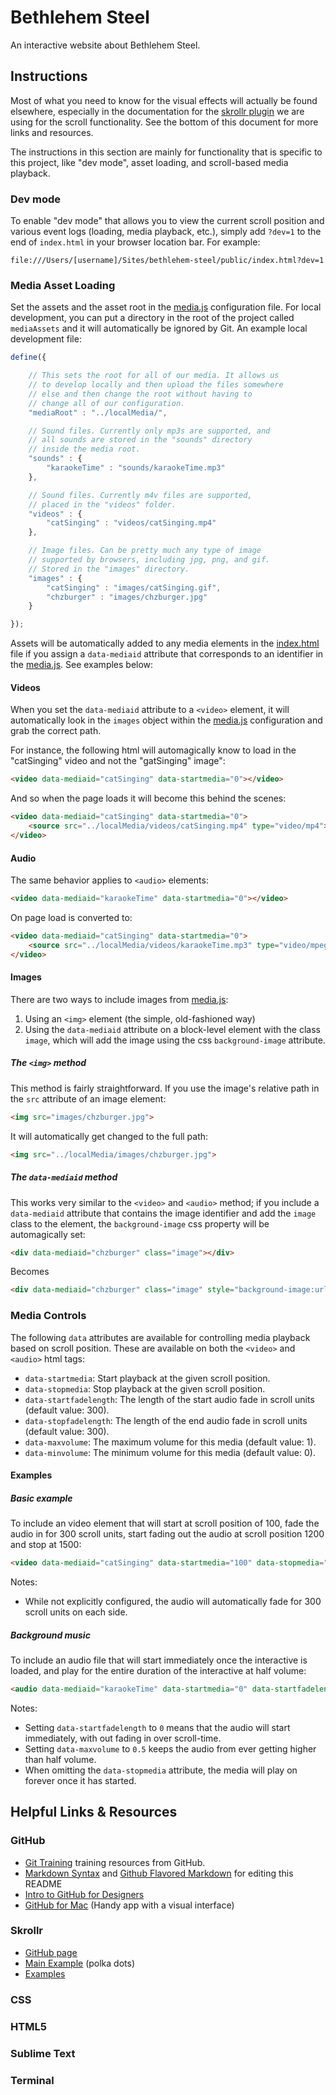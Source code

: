 Bethlehem Steel
================

An interactive website about Bethlehem Steel.

Instructions
-------------

Most of what you need to know for the visual effects will actually be found elsewhere, especially in the documentation for the [skrollr plugin](https://github.com/Prinzhorn/skrollr) we are using for the scroll functionality. See the bottom of this document for more links and resources.

The instructions in this section are mainly for functionality that is specific to this project, like "dev mode", asset loading, and scroll-based media playback.

### Dev mode

To enable "dev mode" that allows you to view the current scroll position and various event logs (loading, media playback, etc.), simply add `?dev=1` to the end of `index.html` in your browser location bar. For example:

	file:///Users/[username]/Sites/bethlehem-steel/public/index.html?dev=1

### Media Asset Loading

Set the assets and the asset root in the [media.js](public/js/config/media.js) configuration file. For local development, you can put a directory in the root of the project called `mediaAssets` and it will automatically be ignored by Git. An example local development file:

```js
define({

	// This sets the root for all of our media. It allows us
	// to develop locally and then upload the files somewhere
	// else and then change the root without having to 
	// change all of our configuration.
	"mediaRoot" : "../localMedia/",

	// Sound files. Currently only mp3s are supported, and
	// all sounds are stored in the "sounds" directory 
	// inside the media root.
	"sounds" : {
		"karaokeTime" : "sounds/karaokeTime.mp3"
	},

	// Sound files. Currently m4v files are supported, 
	// placed in the "videos" folder.
	"videos" : {
		"catSinging" : "videos/catSinging.mp4"
	},

	// Image files. Can be pretty much any type of image
	// supported by browsers, including jpg, png, and gif.
	// Stored in the "images" directory.
	"images" : {
		"catSinging" : "images/catSinging.gif",
		"chzburger" : "images/chzburger.jpg"
	}

});

```

Assets will be automatically added to any media elements in the [index.html](public/index.html) file if you assign a `data-mediaid` attribute that corresponds to an identifier in the [media.js](public/js/config/media.js). See examples below:

#### Videos

When you set the `data-mediaid` attribute to a `<video>` element, it will automatically look in the `images` object within the [media.js](public/js/config/media.js) configuration and grab the correct path.

For instance, the following html will automagically know to load in the "catSinging" video and not the "gatSinging" image":

```html
<video data-mediaid="catSinging" data-startmedia="0"></video>
```

And so when the page loads it will become this behind the scenes:

```html
<video data-mediaid="catSinging" data-startmedia="0">
	<source src="../localMedia/videos/catSinging.mp4" type="video/mp4">
</video>
```

#### Audio

The same behavior applies to `<audio>` elements:

```html
<video data-mediaid="karaokeTime" data-startmedia="0"></video>
```

On page load is converted to:

```html
<video data-mediaid="catSinging" data-startmedia="0">
	<source src="../localMedia/videos/karaokeTime.mp3" type="video/mpeg">
</video>

```

#### Images

There are two ways to include images from [media.js](public/js/config/media.js):

1. Using an `<img>` element (the simple, old-fashioned way)
2. Using the `data-mediaid` attribute on a block-level element with the class `image`, which will add the image using the css `background-image` attribute.

##### The `<img>` method

This method is fairly straightforward. If you use the image's relative path in the `src` attribute of an image element:

```html
<img src="images/chzburger.jpg">
```

It will automatically get changed to the full path:

```html
<img src="../localMedia/images/chzburger.jpg">
```

##### The `data-mediaid` method

This works very similar to the `<video>` and `<audio>` method; if you include a `data-mediaid` attribute that contains the image identifier and add the `image` class to the element, the `background-image` css property will be automagically set:

```html
<div data-mediaid="chzburger" class="image"></div>
```

Becomes

```html
<div data-mediaid="chzburger" class="image" style="background-image:url('../localMedia/images/chzburger.jpg');"></div>
```


### Media Controls

The following `data` attributes are available for controlling media playback based on scroll position. These are available on both the `<video>` and `<audio>` html tags:

 - `data-startmedia`: Start playback at the given scroll position.
 - `data-stopmedia`: Stop playback at the given scroll position.
 - `data-startfadelength`: The length of the start audio fade in scroll units (default value: 300).
 - `data-stopfadelength`: The length of the end audio fade in scroll units (default value: 300).
 - `data-maxvolume`: The maximum volume for this media (default value: 1).
 - `data-minvolume`: The minimum volume for this media (default value: 0).

#### Examples ####

##### Basic example

To include an video element that will start at scroll position of 100, fade the audio in for 300 scroll units, start fading out the audio at scroll position 1200 and stop at 1500:

```html
<video data-mediaid="catSinging" data-startmedia="100" data-stopmedia="1500"></video>
```

Notes:

 - While not explicitly configured, the audio will automatically fade for 300 scroll units on each side.

##### Background music

To include an audio file that will start immediately once the interactive is loaded, and play for the entire duration of the interactive at half volume:

```html
<audio data-mediaid="karaokeTime" data-startmedia="0" data-startfadelength="0" data-maxvolume="0.5"></audio>
```
Notes:

 - Setting `data-startfadelength` to `0` means that the audio will start immediately, with out fading in over scroll-time.
 - Setting `data-maxvolume` to `0.5` keeps the audio from ever getting higher than half volume.
 - When omitting the `data-stopmedia` attribute, the media will play on forever once it has started.

Helpful Links & Resources
-------------------------

### GitHub

 - [Git Training](http://training.github.com/) training resources from GitHub.
 - [Markdown Syntax](http://daringfireball.net/projects/markdown/syntax#link) and [Github Flavored Markdown](https://help.github.com/articles/github-flavored-markdown) for editing this README
 - [Intro to GitHub for Designers](http://29thdrive.com/blog/intro-to-github-for-designers-using-a-gui-or-command-line/)
 - [GitHub for Mac](http://mac.github.com/) (Handy app with a visual interface)

### Skrollr

 - [GitHub page](https://www.google.com/url?sa=t&rct=j&q=&esrc=s&source=web&cd=1&cad=rja&ved=0CC8QFjAA&url=https%3A%2F%2Fgithub.com%2FPrinzhorn%2Fskrollr&ei=pq4PUuvKOcaAygGHz4Aw&usg=AFQjCNGFYGHnJ9um0BK9lBHcVxidgkNtVQ&sig2=wX7SJvOVlVMRU3_P8vIVCQ&bvm=bv.50768961,d.aWc)
 - [Main Example](http://prinzhorn.github.io/skrollr/) (polka dots)
 - [Examples](https://github.com/Prinzhorn/skrollr/tree/master/examples)

### CSS

### HTML5

### Sublime Text

### Terminal




